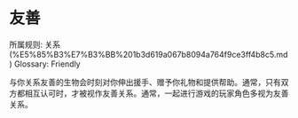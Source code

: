 # 友善

所属规则: 关系 (%E5%85%B3%E7%B3%BB%201b3d619a067b8094a764f9ce3ff4b8c5.md)
Glossary: Friendly

与你关系友善的生物会时刻对你伸出援手、赠予你礼物和提供帮助。通常，只有双方都相互认可时，才被视作友善关系。通常，一起进行游戏的玩家角色多视为友善关系。